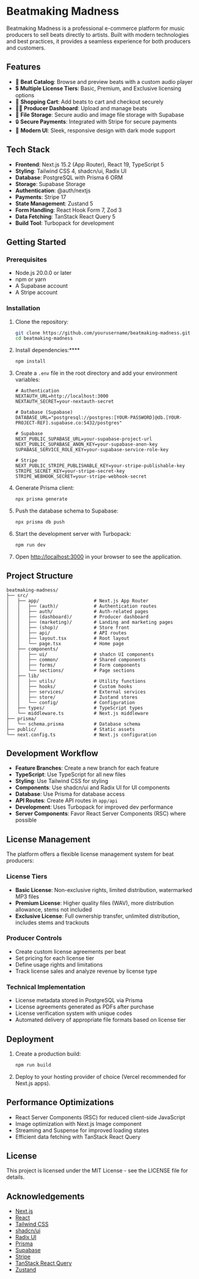 # Beatmaking Madness

Beatmaking Madness is a professional e-commerce platform for music producers to sell beats directly to artists. Built with modern technologies and best practices, it provides a seamless experience for both producers and customers.

## Features

- 🎵 **Beat Catalog**: Browse and preview beats with a custom audio player
- 💲 **Multiple License Tiers**: Basic, Premium, and Exclusive licensing options
- 🛒 **Shopping Cart**: Add beats to cart and checkout securely
- 👨‍💻 **Producer Dashboard**: Upload and manage beats
- 💾 **File Storage**: Secure audio and image file storage with Supabase
- 🔒 **Secure Payments**: Integrated with Stripe for secure payments
- 🎨 **Modern UI**: Sleek, responsive design with dark mode support

## Tech Stack

- **Frontend**: Next.js 15.2 (App Router), React 19, TypeScript 5
- **Styling**: Tailwind CSS 4, shadcn/ui, Radix UI
- **Database**: PostgreSQL with Prisma 6 ORM
- **Storage**: Supabase Storage
- **Authentication**: @auth/nextjs
- **Payments**: Stripe 17
- **State Management**: Zustand 5
- **Form Handling**: React Hook Form 7, Zod 3
- **Data Fetching**: TanStack React Query 5
- **Build Tool**: Turbopack for development

## Getting Started

### Prerequisites

- Node.js 20.0.0 or later
- npm or yarn
- A Supabase account
- A Stripe account

### Installation

1. Clone the repository:
   ```bash
   git clone https://github.com/yourusername/beatmaking-madness.git
   cd beatmaking-madness
   ```

2. Install dependencies:****
   ```bash
   npm install
   ```

3. Create a `.env` file in the root directory and add your environment variables:
   ```
   # Authentication
   NEXTAUTH_URL=http://localhost:3000
   NEXTAUTH_SECRET=your-nextauth-secret

   # Database (Supabase)
   DATABASE_URL="postgresql://postgres:[YOUR-PASSWORD]@db.[YOUR-PROJECT-REF].supabase.co:5432/postgres"

   # Supabase
   NEXT_PUBLIC_SUPABASE_URL=your-supabase-project-url
   NEXT_PUBLIC_SUPABASE_ANON_KEY=your-supabase-anon-key
   SUPABASE_SERVICE_ROLE_KEY=your-supabase-service-role-key

   # Stripe
   NEXT_PUBLIC_STRIPE_PUBLISHABLE_KEY=your-stripe-publishable-key
   STRIPE_SECRET_KEY=your-stripe-secret-key
   STRIPE_WEBHOOK_SECRET=your-stripe-webhook-secret
   ```

4. Generate Prisma client:
   ```bash
   npx prisma generate
   ```

5. Push the database schema to Supabase:
   ```bash
   npx prisma db push
   ```

6. Start the development server with Turbopack:
   ```bash
   npm run dev
   ```

7. Open [http://localhost:3000](http://localhost:3000) in your browser to see the application.

## Project Structure

```
beatmaking-madness/
├── src/
│   ├── app/                    # Next.js App Router
│   │   ├── (auth)/             # Authentication routes
│   │   ├── auth/               # Auth-related pages
│   │   ├── (dashboard)/        # Producer dashboard
│   │   ├── (marketing)/        # Landing and marketing pages
│   │   ├── (shop)/             # Store front
│   │   ├── api/                # API routes
│   │   ├── layout.tsx          # Root layout
│   │   └── page.tsx            # Home page
│   ├── components/
│   │   ├── ui/                 # shadcn UI components
│   │   ├── common/             # Shared components
│   │   ├── forms/              # Form components
│   │   └── sections/           # Page sections
│   ├── lib/
│   │   ├── utils/              # Utility functions
│   │   ├── hooks/              # Custom hooks
│   │   ├── services/           # External services
│   │   ├── store/              # Zustand stores
│   │   └── config/             # Configuration
│   ├── types/                  # TypeScript types
│   └── middleware.ts           # Next.js middleware
├── prisma/
│   └── schema.prisma           # Database schema
├── public/                     # Static assets
└── next.config.ts              # Next.js configuration
```

## Development Workflow

- **Feature Branches**: Create a new branch for each feature
- **TypeScript**: Use TypeScript for all new files
- **Styling**: Use Tailwind CSS for styling
- **Components**: Use shadcn/ui and Radix UI for UI components
- **Database**: Use Prisma for database access
- **API Routes**: Create API routes in `app/api`
- **Development**: Uses Turbopack for improved dev performance
- **Server Components**: Favor React Server Components (RSC) where possible

## License Management

The platform offers a flexible license management system for beat producers:

### License Tiers

- **Basic License**: Non-exclusive rights, limited distribution, watermarked MP3 files
- **Premium License**: Higher quality files (WAV), more distribution allowance, stems not included
- **Exclusive License**: Full ownership transfer, unlimited distribution, includes stems and trackouts

### Producer Controls

- Create custom license agreements per beat
- Set pricing for each license tier
- Define usage rights and limitations
- Track license sales and analyze revenue by license type

### Technical Implementation

- License metadata stored in PostgreSQL via Prisma
- License agreements generated as PDFs after purchase
- License verification system with unique codes
- Automated delivery of appropriate file formats based on license tier

## Deployment

1. Create a production build:
   ```bash
   npm run build
   ```

2. Deploy to your hosting provider of choice (Vercel recommended for Next.js apps).

## Performance Optimizations

- React Server Components (RSC) for reduced client-side JavaScript
- Image optimization with Next.js Image component
- Streaming and Suspense for improved loading states
- Efficient data fetching with TanStack React Query

## License

This project is licensed under the MIT License - see the LICENSE file for details.

## Acknowledgements

- [Next.js](https://nextjs.org/)
- [React](https://react.dev/)
- [Tailwind CSS](https://tailwindcss.com/)
- [shadcn/ui](https://ui.shadcn.com/)
- [Radix UI](https://www.radix-ui.com/)
- [Prisma](https://www.prisma.io/)
- [Supabase](https://supabase.io/)
- [Stripe](https://stripe.com/)
- [TanStack React Query](https://tanstack.com/query/latest)
- [Zustand](https://github.com/pmndrs/zustand)
